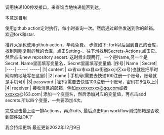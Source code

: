 调用快递100停发接口，来查询当地快递能否到达。


本意是自用

使用github action定时执行，每小时查询一次。然后通过邮件发送到你的邮箱。欢迎fork和star.

推荐大家也使用github action，毕竟免费。
步骤如下:
fork以后回到自己的仓库，找到刚刚复制的我的仓库，点击Setting-、往下滑找到Secrets-Actions,点击它。然后点击new repository secert.
这时候出现两行，一个是Name,另一个是Secret.
Name里面填写变量名，Secret里面填写变量值.
 |序号|    Name       |   Secret|
|----| -----| -----|
|1| content      | xx省xx市xx县xx街道xx小区xx号(也就是把平时网购的地址写在这里)|
|2| name     | 手机号(需要去快递100注册一个账号，账号就是手机号)|
|3| password     | 密码(需要去快递100注册一个账号，密码在8位以上)|
|4| receiver     | 接收消息的邮箱，例如xxxxxxxxxx@qq.com或者xxxxxx@163.com|
添加一个变量名，然后添加对应的变量值，再点击add secrets.所以四个变量，一共要添加4次。

完成点击最上面一排Actions，再点kdts, 最后点击Run workflow测试邮箱是否收到邮件就OK了

我会持续更新 最近更新2022年12月9日
